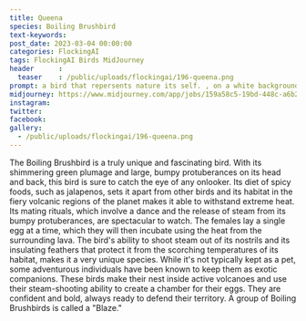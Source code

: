 ```yaml
---
title: Queena
species: Boiling Brushbird
text-keywords: 
post_date: 2023-03-04 00:00:00
categories: FlockingAI
tags: FlockingAI Birds MidJourney 
header      :
  teaser    : /public/uploads/flockingai/196-queena.png
prompt: a bird that repersents nature its self. , on a white background
midjourney: https://www.midjourney.com/app/jobs/159a58c5-19bd-448c-a6b2-e8a3ce87b3f3
instagram: 
twitter: 
facebook: 
gallery: 
  - /public/uploads/flockingai/196-queena.png
---
```


The Boiling Brushbird is a truly unique and fascinating bird. With its shimmering green plumage and large, bumpy protuberances on its head and back, this bird is sure to catch the eye of any onlooker. Its diet of spicy foods, such as jalapenos, sets it apart from other birds and its habitat in the fiery volcanic regions of the planet makes it able to withstand extreme heat. Its mating rituals, which involve a dance and the release of steam from its bumpy protuberances, are spectacular to watch. The females lay a single egg at a time, which they will then incubate using the heat from the surrounding lava. The bird's ability to shoot steam out of its nostrils and its insulating feathers that protect it from the scorching temperatures of its habitat, makes it a very unique species. While it's not typically kept as a pet, some adventurous individuals have been known to keep them as exotic companions. These birds make their nest inside active volcanoes and use their steam-shooting ability to create a chamber for their eggs. They are confident and bold, always ready to defend their territory. A group of Boiling Brushbirds is called a "Blaze."
